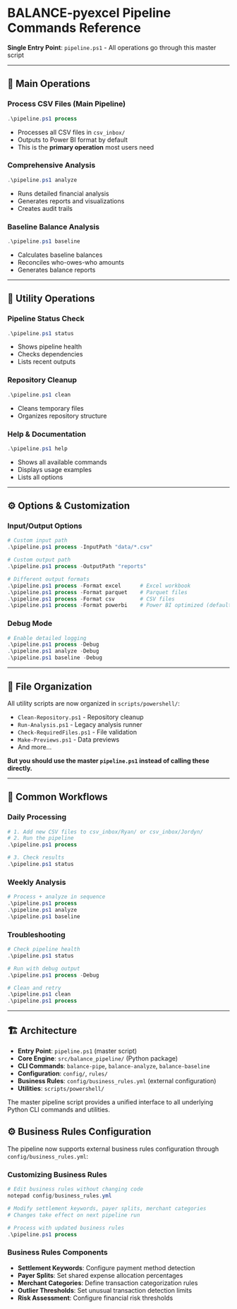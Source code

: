 # BALANCE-pyexcel Pipeline Commands Reference

**Single Entry Point**: `pipeline.ps1` - All operations go through this master script

---

## 🚀 Main Operations

### Process CSV Files (Main Pipeline)
```powershell
.\pipeline.ps1 process
```
- Processes all CSV files in `csv_inbox/`
- Outputs to Power BI format by default
- This is the **primary operation** most users need

### Comprehensive Analysis
```powershell
.\pipeline.ps1 analyze
```
- Runs detailed financial analysis
- Generates reports and visualizations
- Creates audit trails

### Baseline Balance Analysis
```powershell
.\pipeline.ps1 baseline
```
- Calculates baseline balances
- Reconciles who-owes-who amounts
- Generates balance reports

---

## 🔧 Utility Operations

### Pipeline Status Check
```powershell
.\pipeline.ps1 status
```
- Shows pipeline health
- Checks dependencies
- Lists recent outputs

### Repository Cleanup
```powershell
.\pipeline.ps1 clean
```
- Cleans temporary files
- Organizes repository structure

### Help & Documentation
```powershell
.\pipeline.ps1 help
```
- Shows all available commands
- Displays usage examples
- Lists all options

---

## ⚙️ Options & Customization

### Input/Output Options
```powershell
# Custom input path
.\pipeline.ps1 process -InputPath "data/*.csv"

# Custom output path
.\pipeline.ps1 process -OutputPath "reports"

# Different output formats
.\pipeline.ps1 process -Format excel      # Excel workbook
.\pipeline.ps1 process -Format parquet    # Parquet files
.\pipeline.ps1 process -Format csv        # CSV files
.\pipeline.ps1 process -Format powerbi    # Power BI optimized (default)
```

### Debug Mode
```powershell
# Enable detailed logging
.\pipeline.ps1 process -Debug
.\pipeline.ps1 analyze -Debug
.\pipeline.ps1 baseline -Debug
```

---

## 📁 File Organization

All utility scripts are now organized in `scripts/powershell/`:
- `Clean-Repository.ps1` - Repository cleanup
- `Run-Analysis.ps1` - Legacy analysis runner  
- `Check-RequiredFiles.ps1` - File validation
- `Make-Previews.ps1` - Data previews
- And more...

**But you should use the master `pipeline.ps1` instead of calling these directly.**

---

## 🎯 Common Workflows

### Daily Processing
```powershell
# 1. Add new CSV files to csv_inbox/Ryan/ or csv_inbox/Jordyn/
# 2. Run the pipeline
.\pipeline.ps1 process

# 3. Check results
.\pipeline.ps1 status
```

### Weekly Analysis
```powershell
# Process + analyze in sequence
.\pipeline.ps1 process
.\pipeline.ps1 analyze
.\pipeline.ps1 baseline
```

### Troubleshooting
```powershell
# Check pipeline health
.\pipeline.ps1 status

# Run with debug output
.\pipeline.ps1 process -Debug

# Clean and retry
.\pipeline.ps1 clean
.\pipeline.ps1 process
```

---

## 🏗️ Architecture

- **Entry Point**: `pipeline.ps1` (master script)
- **Core Engine**: `src/balance_pipeline/` (Python package)
- **CLI Commands**: `balance-pipe`, `balance-analyze`, `balance-baseline`
- **Configuration**: `config/`, `rules/`
- **Business Rules**: `config/business_rules.yml` (external configuration)
- **Utilities**: `scripts/powershell/`

The master pipeline script provides a unified interface to all underlying Python CLI commands and utilities.

## ⚙️ **Business Rules Configuration**

The pipeline now supports external business rules configuration through `config/business_rules.yml`:

### **Customizing Business Rules**
```powershell
# Edit business rules without changing code
notepad config/business_rules.yml

# Modify settlement keywords, payer splits, merchant categories
# Changes take effect on next pipeline run

# Process with updated business rules
.\pipeline.ps1 process
```

### **Business Rules Components**
- **Settlement Keywords**: Configure payment method detection
- **Payer Splits**: Set shared expense allocation percentages  
- **Merchant Categories**: Define transaction categorization rules
- **Outlier Thresholds**: Set unusual transaction detection limits
- **Risk Assessment**: Configure financial risk thresholds